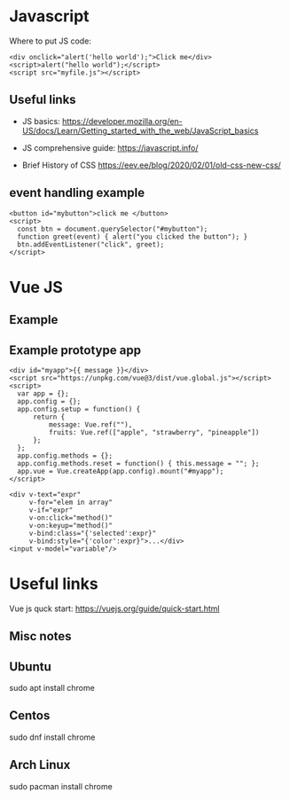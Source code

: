 # Javascript

Where to put JS code:

```
<div onclick="alert('hello world');">Click me</div>
<script>alert("hello world");</script>
<script src="myfile.js"></script>
```

## Useful links

- JS basics: https://developer.mozilla.org/en-US/docs/Learn/Getting_started_with_the_web/JavaScript_basics

- JS comprehensive guide: https://javascript.info/

- Brief History of CSS https://eev.ee/blog/2020/02/01/old-css-new-css/

## event handling example

```
<button id="mybutton">click me </button>
<script>
  const btn = document.querySelector("#mybutton");
  function greet(event) { alert("you clicked the button"); }
  btn.addEventListener("click", greet);
</script>
```

# Vue JS

## Example

## Example prototype app

```
<div id="myapp">{{ message }}</div>
<script src="https://unpkg.com/vue@3/dist/vue.global.js"></script>
<script>
  var app = {};
  app.config = {};
  app.config.setup = function() {
      return {
          message: Vue.ref(""),
          fruits: Vue.ref(["apple", "strawberry", "pineapple"])
      };
  };
  app.config.methods = {};
  app.config.methods.reset = function() { this.message = ""; };
  app.vue = Vue.createApp(app.config).mount("#myapp");
</script>
```

```
<div v-text="expr"
     v-for="elem in array"
     v-if="expr"
     v-on:click="method()"
     v-on:keyup="method()"
     v-bind:class="{'selected':expr}"
     v-bind:style="{'color':expr}">...</div>     
<input v-model="variable"/>
```

# Useful links

Vue js quck start: https://vuejs.org/guide/quick-start.html

## Misc notes

## Ubuntu

sudo apt install chrome

## Centos

sudo dnf install chrome

## Arch Linux

sudo pacman install chrome